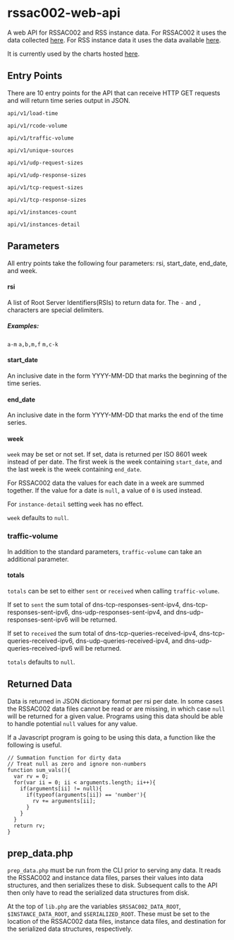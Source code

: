 # rssac002-web-api
A web API for RSSAC002 and RSS instance data. For RSSAC002 it uses the data collected [here](https://github.com/rssac-caucus/RSSAC002-data).
For RSS instance data it uses the data available [here](https://root-servers.org/archives/).

It is currently used by the charts hosted [here](https://rssac002.root-servers.org).

## Entry Points
There are 10 entry points for the API that can receive HTTP GET requests and will return time series output in JSON.

`api/v1/load-time`

`api/v1/rcode-volume`

`api/v1/traffic-volume`

`api/v1/unique-sources`

`api/v1/udp-request-sizes`

`api/v1/udp-response-sizes`

`api/v1/tcp-request-sizes`

`api/v1/tcp-response-sizes`

`api/v1/instances-count`

`api/v1/instances-detail`

## Parameters
All entry points take the following four parameters: rsi, start_date, end_date, and week.

#### rsi
A list of Root Server Identifiers(RSIs) to return data for. The `-` and `,` characters are special delimiters.
##### Examples:
`a-m`
`a,b,m,f`
`m,c-k`

#### start_date
An inclusive date in the form YYYY-MM-DD that marks the beginning of the time series.

#### end_date
An inclusive date in the form YYYY-MM-DD that marks the end of the time series.

#### week
`week` may be set or not set. If set, data is returned per ISO 8601 week instead of per date. The first week is the week
  containing `start_date`, and the last week is the week containing `end_date`.

For RSSAC002 data the values for each date in a week are summed together. If the value for a date is `null`, a value of `0` is used instead.

For `instance-detail` setting `week` has no effect.

`week` defaults to `null`.

### traffic-volume
In addition to the standard parameters, `traffic-volume` can take an additional parameter.

#### totals
`totals` can be set to either `sent` or `received` when calling `traffic-volume`.

If set to `sent` the sum total of dns-tcp-responses-sent-ipv4, dns-tcp-responses-sent-ipv6, dns-udp-responses-sent-ipv4, and
dns-udp-responses-sent-ipv6 will be returned.

If set to `received` the sum total of dns-tcp-queries-received-ipv4, dns-tcp-queries-received-ipv6, dns-udp-queries-received-ipv4, and
dns-udp-queries-received-ipv6 will be returned.

`totals` defaults to `null`.

## Returned Data
Data is returned in JSON dictionary format per rsi per date. In some cases the RSSAC002 data files cannot be read or are missing, in which
case `null` will be returned for a given value. Programs using this data should be able to handle potential `null` values for any value.

If a Javascript program is going to be using this data, a function like the following is useful.
```
// Summation function for dirty data
// Treat null as zero and ignore non-numbers
function sum_vals(){
  var rv = 0;
  for(var ii = 0; ii < arguments.length; ii++){
    if(arguments[ii] != null){
      if(typeof(arguments[ii]) == 'number'){
        rv += arguments[ii];
      }
    }
  }
  return rv;
}
```

## prep_data.php
`prep_data.php` must be run from the CLI prior to serving any data. It reads the RSSAC002 and instance data files, parses their values into data structures, and then
serializes these to disk. Subsequent calls to the API then only have to read the serialized data structures from disk.

At the top of `lib.php` are the variables `$RSSAC002_DATA_ROOT`, `$INSTANCE_DATA_ROOT`, and `$SERIALIZED_ROOT`. These must be set to the location of the RSSAC002
data files, instance data files, and destination for the serialized data structures, respectively.
